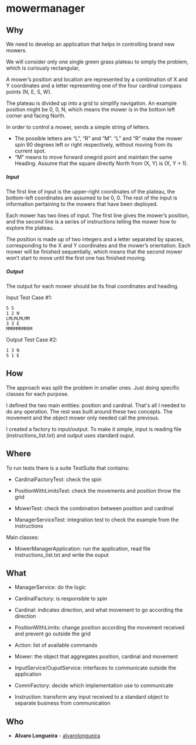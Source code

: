 # mowermanager

## Why
We need to develop an application that helps in controlling brand new mowers.

We will consider only one single green grass plateau to simply the problem, which is curiously rectangular, 

A mower’s position and location are represented by a combination of X and Y coordinates and 
a letter representing one of the four cardinal compass points (N, E, S, W). 

The plateau is divided up into a grid to simplify navigation. 
An example position might be 0, 0, N, which means the mower is in the bottom left corner and facing North.

In order to control a mower, sends a simple string of letters. 
* The possible letters are “L”, “R” and ”M”. “L” and “R” make the mower spin 90 degrees left or right respectively, 
without moving from its current spot. 
* “M” means to move forward onegrid point and maintain the same Heading.
Assume that the square directly North from (X, Y) is (X, Y + 1).

##### Input

The first line of input is the upper-right coordinates of the plateau, 
the bottom-left coordinates are assumed to be 0, 0.
The rest of the input is information pertaining to the mowers that have been deployed. 

Each mower has two lines of input. 
The first line gives the mower’s position, and the second line is a series of instructions telling the mower how to explore the plateau. 

The position is made up of two integers and a letter separated by spaces, corresponding to the X and Y coordinates and the mower’s orientation.
Each mower will be finished sequentially, which means that the second mower won’t start
to move until the first one has finished moving.

##### Output

The output for each mower should be its final coordinates and heading.

Input Test Case #1:
```
5 5
1 2 N
LMLMLMLMM
3 3 E
MMRMMRMRRM
```

Output Test Case #2:
```
1 3 N
5 1 E
```

## How
The approach was split the problem in smaller ones. Just doing specific classes for each purpose.

I defined the two main entities: position and cardinal. That's all I needed to do any operation.
The rest was built around these two concepts. The movement and the object mower only needed call the previous. 

I created a factory to input/output. To make it simple, input is reading file (instructions_list.txt) and 
output uses standard ouput.

## Where
To run tests there is a suite TestSuite that contains:

* CardinalFactoryTest: check the spin

* PositionWithLimitsTest: check the movements and position throw the grid

* MowerTest: check the combination between position and cardinal

* ManagerServiceTest: integration test to check the example from the instructions

Main classes:

* MowerManagerApplication: run the application, read file instructions_list.txt and write the ouput

## What

* ManagerService: do the logic

* CardinalFactory: is responsible to spin

* Cardinal: indicates direction, and what movement to go according the direction

* PositionWithLimits: change position according the movement received and prevent go outside the grid

* Action: list of available commands 

* Mower: the object that aggregates position, cardinal and movement

* InputService/OuputService: interfaces to communicate outside the application

* CommFactory: decide which implementation use to communicate 

* Instruction: transform any input received to a standard object to separate business from communication


## Who
* **Alvaro Longueira** - [alvarolongueira](https://github.com/alvarolongueira)


